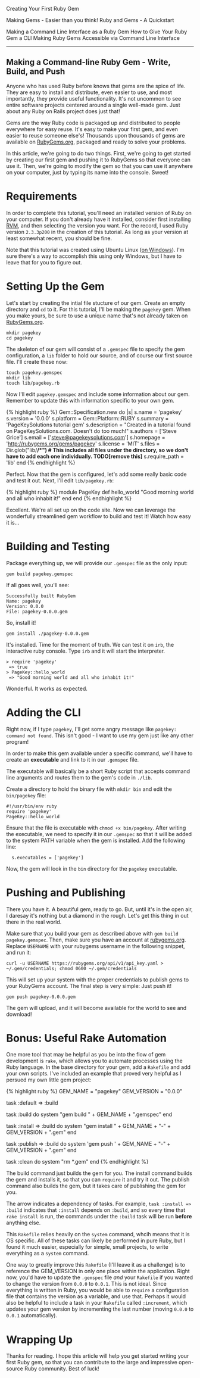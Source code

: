 Creating Your First Ruby Gem

Making Gems - Easier than you think!
Ruby and Gems - A Quickstart

Making a Command Line Interface as a Ruby Gem
How to Give Your Ruby Gem a CLI
Making Ruby Gems Accessible via Command Line Interface

-------
Making a Command-line Ruby Gem - Write, Build, and Push
-------

Anyone who has used Ruby before knows that gems are the spice of life. They are easy to install and distribute, even easier to use, and most importantly, they provide useful functionality. It's not uncommon to see entire software projects centered around a single well-made gem. Just about any Ruby on Rails project does just that!

Gems are the way Ruby code is packaged up and distributed to people everywhere for easy reuse. It's easy to make your first gem, and even easier to reuse someone else's! Thousands upon thousands of gems are available on [RubyGems.org](http://www.rubygems.org), packaged and ready to solve your problems.

In this article, we're going to do two things. First, we're going to get started by creating our first gem and pushing it to RubyGems so that everyone can use it. Then, we're going to modify the gem so that you can use it anywhere on your computer, just by typing its name into the console. Sweet!

# Requirements

In order to complete this tutorial, you'll need an installed version of Ruby on your computer. If you don't already have it installed, consider first installing [RVM](https://rvm.io/), and then selecting the version you want. For the record, I used Ruby version `2.3.3p200` in the creation of this tutorial. As long as your version at least somewhat recent, you should be fine.

Note that this tutorial was created using Ubuntu Linux ([on Windows](https://docs.microsoft.com/en-us/windows/wsl/install-win10)). I'm sure there's a way to accomplish this using only Windows, but I have to leave that for you to figure out.

# Setting Up the Gem

Let's start by creating the intial file stucture of our gem. Create an empty directory and `cd` to it. For this tutorial, I'll be making the `pagekey` gem. When you make yours, be sure to use a unique name that's not already taken on [RubyGems.org](http://www.rubygems.org).

```
mkdir pagekey
cd pagekey
```

The skeleton of our gem will consist of a `.gemspec` file to specify the gem configuration, a `lib` folder to hold our source, and of course our first source file. I'll create these now:

```
touch pagekey.gemspec
mkdir lib
touch lib/pagekey.rb
```

Now I'll edit `pagekey.gemspec` and include some information about our gem. Remember to update this with information specific to your own gem.

{% highlight ruby %}
Gem::Specification.new do |s|
  s.name      = 'pagekey'
  s.version   = '0.0.0'
  s.platform  = Gem::Platform::RUBY
  s.summary   = 'PageKeySolutions tutorial gem'
  s.description = "Created in a tutorial found on PageKeySolutions.com. Doesn't do too much!"
  s.authors   = ['Steve Grice']
  s.email     = ['steve@pagekeysolutions.com']
  s.homepage  = 'http://rubygems.org/gems/pagekey'
  s.license   = 'MIT'
  s.files     = Dir.glob("lib/**/*") # This includes all files under the directory, so we don't have to add each one individually. TODO[remove this]**
  s.require_path = 'lib'
end
{% endhighlight %}

Perfect. Now that the gem is configured, let's add some really basic code and test it out. Next, I'll edit `lib/pagekey.rb`:

{% highlight ruby %}
module PageKey
  def hello_world
    "Good morning world and all who inhabit it!"
  end
end
{% endhighlight %}

Excellent. We're all set up on the code site. Now we can leverage the wonderfully streamlined gem workflow to build and test it! Watch how easy it is...

# Building and Testing

Package everything up, we will provide our `.gemspec` file as the only input:

```
gem build pagekey.gemspec
```

If all goes well, you'll see:

```
Successfully built RubyGem
Name: pagekey
Version: 0.0.0
File: pagekey-0.0.0.gem
```

So, install it!

```
gem install ./pagekey-0.0.0.gem
```

It's installed. Time for the moment of truth. We can test it on `irb`, the interactive ruby console. Type `irb` and it will start the interpreter.

```
> require 'pagekey'
 => true
> PageKey::hello_world
 => "Good morning world and all who inhabit it!"
```

Wonderful. It works as expected.

# Adding the CLI

Right now, if I type `pagekey`, I'll get some angry message like `pagekey: command not found`. This isn't good - I want to use my gem just like any other program!

In order to make this gem available under a specific command, we'll have to create an **executable** and link to it in our `.gemspec` file.

The executable will basically be a short Ruby script that accepts command line arguments and routes them to the gem's code in `./lib`.

Create a directory to hold the binary file with `mkdir bin` and edit the `bin/pagekey` file:

```
#!/usr/bin/env ruby
require 'pagekey'
PageKey::hello_world
```

Ensure that the file is executable with `chmod +x bin/pagekey`. After writing the executable, we need to specify it in our `.gemspec` so that it will be added to the system PATH variable when the gem is installed. Add the following line:

```
  s.executables = ['pagekey']
```

Now, the gem will look in the `bin` directory for the `pagekey` executable.

# Pushing and Publishing

There you have it. A beautiful gem, ready to go. But, until it's in the open air, I daresay it's nothing but a diamond in the rough. Let's get this thing in out there in the real world.

Make sure that you build your gem as described above with `gem build pagekey.gemspec`. Then, make sure you have an account at [rubygems.org](http://www.rubygems.org). Replace `USERNAME` with your rubygems username in the following snippet, and run it:

```
curl -u USERNAME https://rubygems.org/api/v1/api_key.yaml >
~/.gem/credentials; chmod 0600 ~/.gem/credentials
```

This will set up your system with the proper credentials to publish gems to your RubyGems account. The final step is very simple: Just push it!

```
gem push pagekey-0.0.0.gem
```

The gem will upload, and it will become available for the world to see and download!

# Bonus: Useful Rake Automation

One more tool that may be helpful as you be into the flow of gem development is `rake`, which allows you to automate processes using the Ruby language. In the base directory for your gem, add a `Rakefile` and add your own scripts. I've included an example that proved very helpful as I persued my own little gem project:

{% highlight ruby %}
GEM_NAME = "pagekey"
GEM_VERSION = "0.0.0"

task :default => :build

task :build do
  system "gem build " + GEM_NAME + ".gemspec"
end

task :install => :build do
  system "gem install " + GEM_NAME + "-" + GEM_VERSION + ".gem"
end

task :publish => :build do
  system 'gem push ' + GEM_NAME + "-" + GEM_VERSION + ".gem"
end

task :clean do
  system "rm *.gem"
end
{% endhighlight %}

The build command just builds the gem for you. The install command builds the gem and installs it, so that you can `require` it and try it out. The publish command also builds the gem, but it takes care of publishing the gem for you.

The arrow indicates a dependency of tasks. For example, `task :install => :build` indicates that `:install` depends on `:build`, and so every time that `rake install` is run, the commands under the `:build` task will be run **before** anything else.

This `Rakefile` relies heavily on the `system` command, whcih means that it is OS specific. All of these tasks can likely be performed in pure Ruby, but I found it much easier, especially for simple, small projects, to write everything as a `system` command.

One way to greatly improve this `Rakefile` (I'll leave it as a challenge) is to reference the GEM_VERSION in only one place within the application. Right now, you'd have to update the `.gemspec` file *and* your `Rakefile` if you wanted to change the version from `0.0.0` to `0.0.1`. This is not ideal. Since everything is written in Ruby, you would be able to `require` a configuration file that contains the version as a variable, and use that. Perhaps it would also be helpful to include a task in your `Rakefile` called `:increment`, which updates your gem version by incrementing the last number (moving `0.0.0` to `0.0.1` automatically).

# Wrapping Up

Thanks for reading. I hope this article will help you get started writing your first Ruby gem, so that you can contribute to the large and impressive open-source Ruby community. Best of luck!

